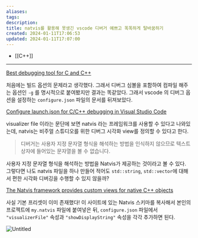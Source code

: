 ```yaml
---
aliases: 
tags: 
description:
title: natvis를 활용해 못생긴 vscode 디버거 예쁘고 똑똑하게 탈바꿈하기
created: 2024-01-11T17:06:53
updated: 2024-01-11T17:07:00
---
```

- [[C++]]
---
[Best debugging tool for C and C++](https://stackoverflow.com/questions/4072014/best-debugging-tool-for-c-and-c)

처음에는 빌드 옵션의 문제라고 생각했다. 그래서 디버그 심볼을 포함하여 컴파일 해주는 옵션인 `-g` 를 명시적으로 붙여봤지만 결과는 똑같았다. 그래서 vscode 의 디버그 옵션을 설정하는 `configure.json` 파일의 문서를 뒤져보았다.

[Configure launch.json for C/C++ debugging in Visual Studio Code](https://code.visualstudio.com/docs/cpp/launch-json-reference#_visualizerfile)

visualizer file 이라는 문단에 보면 natvis 라는 프레임워크를 사용할 수 있다고 나와있는데, natvis는 비주얼 스튜디오를 위한 디버그 시각화 view를 정의할 수 있다고 한다.

> 디버거는 사용자 지정 문자열 형식을 해석하는 방법을 인식하지 않으므로 텍스트 상자에 들어있는 문자열을 볼 수 없습니다.

사용자 지정 문자열 형식을 해석하는 방법을 Natvis가 제공하는 것이라고 볼 수 있다. 그렇다면 나도 natvis 파일을 하나 만들어 적어도 `std::string`, `std::vector`에 대해서 편한 시각화 디버깅을 수행할 수 있지 않을까?

[The Natvis framework provides custom views for native C++ objects](https://code.visualstudio.com/docs/cpp/natvis)

사실 기본 프리셋이 이미 존재했다! 이 사이트에 있는 Natvis 스키마를 복사해서 본인의 프로젝트에 `my.natvis` 파일에 붙여넣은 뒤, `configure.json` 파일에서 `"visualizerFile"` 속성과 `"showDisplayString"` 속성을 각각 추가하면 된다.

![Untitled](https://s3-us-west-2.amazonaws.com/secure.notion-static.com/f37b9f2f-cc0b-483f-bd0c-d62734f3b46a/Untitled.png)
